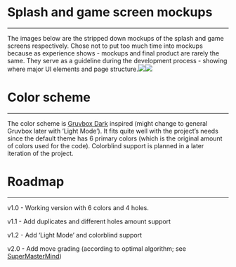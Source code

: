 # Splash and game screen mockups

----------

The images below are the stripped down mockups of the splash and game screens respectively. Chose not to put too much time into mockups because as experience shows - mockups and final product are rarely the same. They serve as a guideline during the development process - showing where major UI elements and page structure.![](https://stackoverflow.com/c/tud-cs/images/s/a2ab6b20-d964-4f0e-bb5a-4afcefcf8a5b.png)![](https://stackoverflow.com/c/tud-cs/images/s/18143b60-0161-4cc5-9e18-0051fc1db4c8.png)

# Color scheme

----------

The color scheme is [Gruvbox Dark](https://github.com/morhetz/gruvbox#dark-mode-1) inspired (might change to general Gruvbox later with ‘Light Mode’). It fits quite well with the project’s needs since the default theme has 6 primary colors (which is the original amount of colors used for the code). Colorblind support is planned in a later iteration of the project.

# Roadmap

----------

v1.0 - Working version with 6 colors and 4 holes.

v1.1 - Add duplicates and different holes amount support

v1.2 - Add ‘Light Mode’ and colorblind support

v2.0 - Add move grading (according to optimal algorithm; see [SuperMasterMind](https://supermastermind.github.io/playonline/index.html))
